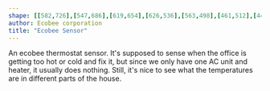 ```yaml
---
shape: [[582,726],[547,686],[619,654],[626,536],[563,498],[461,512],[443,617],[466,670],[503,686],[471,723],[526,733]]
author: Ecobee corporation
title: "Ecobee Sensor"
---
```

An ecobee thermostat sensor. It's supposed to sense when the office is getting too hot or cold and fix it, but since we only have one AC unit and heater, it usually does nothing. Still, it's nice to see what the temperatures are in different parts of the house.
